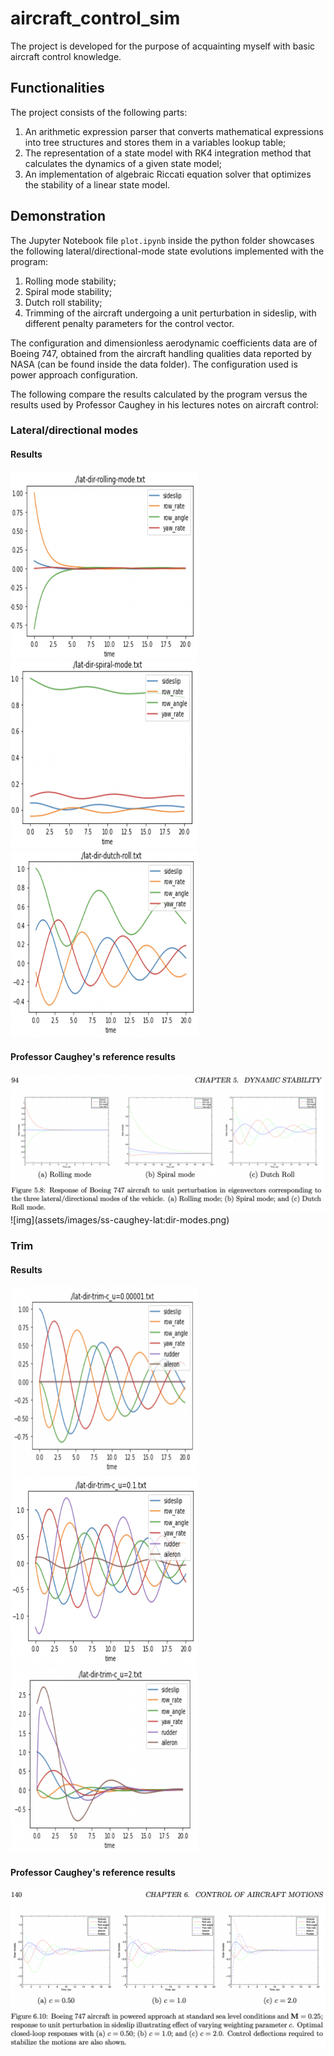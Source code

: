 # aircraft_control_sim

 The project is developed for the purpose of acquainting myself with basic aircraft control knowledge.
 
 ## Functionalities
 
 The project consists of the following parts:
 1. An arithmetic expression parser that converts mathematical expressions into tree structures and stores them in a variables lookup table;
 2. The representation of a state model with RK4 integration method that calculates the dynamics of a given state model;
 3. An implementation of algebraic Riccati equation solver that optimizes the stability of a linear state model.

## Demonstration

The Jupyter Notebook file `plot.ipynb` inside the python folder showcases the following lateral/directional-mode state evolutions implemented with the program:
1. Rolling mode stability;
2. Spiral mode stability;
3. Dutch roll stability;
4. Trimming of the aircraft undergoing a unit perturbation in sideslip, with different penalty parameters for the control vector.

The configuration and dimensionless aerodynamic coefficients data are of Boeing 747, obtained from the aircraft handling qualities data reported by NASA (can be found inside the data folder). The configuration used is power approach configuration.

The following compare the results calculated by the program versus the results used by Professor Caughey in his lectures notes on aircraft control:

### Lateral/directional modes
#### Results
<p float="left">
 <img src="https://github.com/liu550/aircraft_control_sim/blob/main/assets/images/ss-rolling-mode.png" width="300" height="300">
 <img src="https://github.com/liu550/aircraft_control_sim/blob/main/assets/images/ss-spiral-mode.png" width="300" height="300">
 <img src="https://github.com/liu550/aircraft_control_sim/blob/main/assets/images/ss-dutch-roll.png" width="300" height="300">
</p>

#### Professor Caughey's reference results
<img src="https://github.com/liu550/aircraft_control_sim/blob/main/assets/images/ss-caughey-lat:dir-modes.png">
![img](assets/images/ss-caughey-lat:dir-modes.png)

### Trim
#### Results
<p float="left">
 <img src="https://github.com/liu550/aircraft_control_sim/blob/main/assets/images/ss-trim-c_u=0.00001.png" width="300" height="300">
 <img src="https://github.com/liu550/aircraft_control_sim/blob/main/assets/images/ss-trim-c_u=0.1.png" width="300" height="300">
 <img src="https://github.com/liu550/aircraft_control_sim/blob/main/assets/images/ss-trim-c_u=2.png" width="300" height="300">
</p>

#### Professor Caughey's reference results
<img src="https://github.com/liu550/aircraft_control_sim/blob/main/assets/images/ss-caughey-lat:dir-trim.png">
